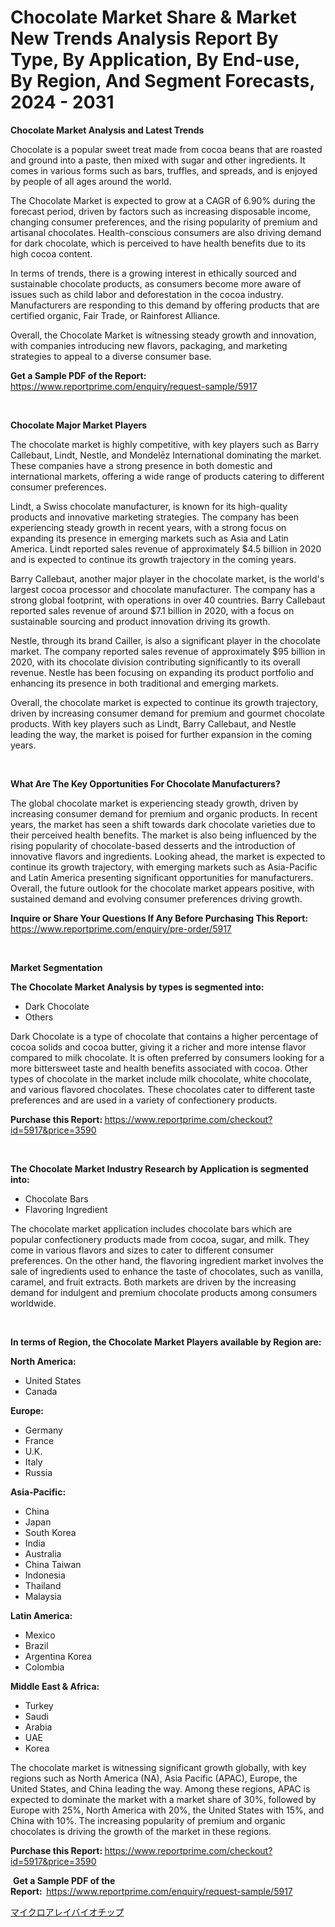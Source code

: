 <p><h1>Chocolate Market Share & Market New Trends Analysis Report By Type, By Application, By End-use, By Region, And Segment Forecasts, 2024 - 2031</h1></p><p><strong>Chocolate Market Analysis and Latest Trends</strong></p>
<p><p>Chocolate is a popular sweet treat made from cocoa beans that are roasted and ground into a paste, then mixed with sugar and other ingredients. It comes in various forms such as bars, truffles, and spreads, and is enjoyed by people of all ages around the world.</p><p>The Chocolate Market is expected to grow at a CAGR of 6.90% during the forecast period, driven by factors such as increasing disposable income, changing consumer preferences, and the rising popularity of premium and artisanal chocolates. Health-conscious consumers are also driving demand for dark chocolate, which is perceived to have health benefits due to its high cocoa content.</p><p>In terms of trends, there is a growing interest in ethically sourced and sustainable chocolate products, as consumers become more aware of issues such as child labor and deforestation in the cocoa industry. Manufacturers are responding to this demand by offering products that are certified organic, Fair Trade, or Rainforest Alliance.</p><p>Overall, the Chocolate Market is witnessing steady growth and innovation, with companies introducing new flavors, packaging, and marketing strategies to appeal to a diverse consumer base.</p></p>
<p><strong>Get a Sample PDF of the Report:&nbsp;</strong> <a href="https://www.reportprime.com/enquiry/request-sample/5917">https://www.reportprime.com/enquiry/request-sample/5917</a></p>
<p>&nbsp;</p>
<p><strong>Chocolate Major Market Players</strong></p>
<p><p>The chocolate market is highly competitive, with key players such as Barry Callebaut, Lindt, Nestle, and Mondelēz International dominating the market. These companies have a strong presence in both domestic and international markets, offering a wide range of products catering to different consumer preferences.</p><p>Lindt, a Swiss chocolate manufacturer, is known for its high-quality products and innovative marketing strategies. The company has been experiencing steady growth in recent years, with a strong focus on expanding its presence in emerging markets such as Asia and Latin America. Lindt reported sales revenue of approximately $4.5 billion in 2020 and is expected to continue its growth trajectory in the coming years.</p><p>Barry Callebaut, another major player in the chocolate market, is the world's largest cocoa processor and chocolate manufacturer. The company has a strong global footprint, with operations in over 40 countries. Barry Callebaut reported sales revenue of around $7.1 billion in 2020, with a focus on sustainable sourcing and product innovation driving its growth.</p><p>Nestle, through its brand Cailler, is also a significant player in the chocolate market. The company reported sales revenue of approximately $95 billion in 2020, with its chocolate division contributing significantly to its overall revenue. Nestle has been focusing on expanding its product portfolio and enhancing its presence in both traditional and emerging markets.</p><p>Overall, the chocolate market is expected to continue its growth trajectory, driven by increasing consumer demand for premium and gourmet chocolate products. With key players such as Lindt, Barry Callebaut, and Nestle leading the way, the market is poised for further expansion in the coming years.</p></p>
<p>&nbsp;</p>
<p><strong>What Are The Key Opportunities For Chocolate Manufacturers?</strong></p>
<p><p>The global chocolate market is experiencing steady growth, driven by increasing consumer demand for premium and organic products. In recent years, the market has seen a shift towards dark chocolate varieties due to their perceived health benefits. The market is also being influenced by the rising popularity of chocolate-based desserts and the introduction of innovative flavors and ingredients. Looking ahead, the market is expected to continue its growth trajectory, with emerging markets such as Asia-Pacific and Latin America presenting significant opportunities for manufacturers. Overall, the future outlook for the chocolate market appears positive, with sustained demand and evolving consumer preferences driving growth.</p></p>
<p><strong>Inquire or Share Your Questions If Any Before Purchasing This Report:</strong> <a href="https://www.reportprime.com/enquiry/pre-order/5917">https://www.reportprime.com/enquiry/pre-order/5917</a></p>
<p>&nbsp;</p>
<p><strong>Market Segmentation</strong></p>
<p><strong>The Chocolate Market Analysis by types is segmented into:</strong></p>
<p><ul><li>Dark Chocolate</li><li>Others</li></ul></p>
<p><p>Dark Chocolate is a type of chocolate that contains a higher percentage of cocoa solids and cocoa butter, giving it a richer and more intense flavor compared to milk chocolate. It is often preferred by consumers looking for a more bittersweet taste and health benefits associated with cocoa. Other types of chocolate in the market include milk chocolate, white chocolate, and various flavored chocolates. These chocolates cater to different taste preferences and are used in a variety of confectionery products.</p></p>
<p><strong>Purchase this Report:&nbsp;</strong><a href="https://www.reportprime.com/checkout?id=5917&price=3590">https://www.reportprime.com/checkout?id=5917&price=3590</a></p>
<p>&nbsp;</p>
<p><strong>The Chocolate Market Industry Research by Application is segmented into:</strong></p>
<p><ul><li>Chocolate Bars</li><li>Flavoring Ingredient</li></ul></p>
<p><p>The chocolate market application includes chocolate bars which are popular confectionery products made from cocoa, sugar, and milk. They come in various flavors and sizes to cater to different consumer preferences. On the other hand, the flavoring ingredient market involves the sale of ingredients used to enhance the taste of chocolates, such as vanilla, caramel, and fruit extracts. Both markets are driven by the increasing demand for indulgent and premium chocolate products among consumers worldwide.</p></p>
<p>&nbsp;</p>
<p><strong>In terms of Region, the Chocolate Market Players available by Region are:</strong></p>
<p>
    <p> <strong> North America: </strong>
        <ul>
            <li>United States</li>
            <li>Canada</li>
        </ul>
        </p> 
    <p> <strong> Europe: </strong>
        <ul>
            <li>Germany</li>
            <li>France</li>
            <li>U.K.</li>
            <li>Italy</li>
            <li>Russia</li>
        </ul>
        </p> 
    <p> <strong> Asia-Pacific: </strong>
        <ul>
            <li>China</li>
            <li>Japan</li>
            <li>South Korea</li>
            <li>India</li>
            <li>Australia</li>
            <li>China Taiwan</li>
            <li>Indonesia</li>
            <li>Thailand</li>
            <li>Malaysia</li>
        </ul>
        </p> 
    <p> <strong> Latin America: </strong>
        <ul>
            <li>Mexico</li>
            <li>Brazil</li>
            <li>Argentina Korea</li>
            <li>Colombia</li>
        </ul>
        </p> 
    <p> <strong> Middle East & Africa: </strong>
        <ul>
            <li>Turkey</li>
            <li>Saudi</li>
            <li>Arabia</li>
            <li>UAE</li>
            <li>Korea</li>
        </ul>
    </p>
    </p>
<p><p>The chocolate market is witnessing significant growth globally, with key regions such as North America (NA), Asia Pacific (APAC), Europe, the United States, and China leading the way. Among these regions, APAC is expected to dominate the market with a market share of 30%, followed by Europe with 25%, North America with 20%, the United States with 15%, and China with 10%. The increasing popularity of premium and organic chocolates is driving the growth of the market in these regions.</p></p>
<p><strong>Purchase this Report: </strong><a href="https://www.reportprime.com/checkout?id=5917&price=3590">https://www.reportprime.com/checkout?id=5917&price=3590</a></p>
<p>&nbsp;<strong>Get a Sample PDF of the Report:&nbsp;&nbsp;</strong><a href="https://www.reportprime.com/enquiry/request-sample/5917">https://www.reportprime.com/enquiry/request-sample/5917</a></p>
<p><strong></strong></p>
<p><p><a href="https://github.com/Sophiaard2003/Market-Research-Report-List-1/blob/main/680078417380.md">マイクロアレイバイオチップ</a></p></p>